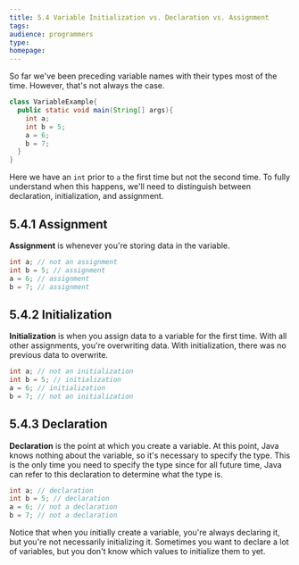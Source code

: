 ```yaml
---
title: 5.4 Variable Initialization vs. Declaration vs. Assignment
tags:
audience: programmers
type:
homepage:
---
```


So far we've been preceding variable names with their types most of the time. However, that's not always the case.

~~~java
class VariableExample{
  public static void main(String[] args){
    int a;
    int b = 5;
    a = 6;
    b = 7;
  }
}

~~~

Here we have an `int` prior to `a` the first time but not the second time. To fully understand when this happens, we'll need to distinguish between declaration, initialization, and assignment.

## 5.4.1 Assignment

**Assignment** is whenever you're storing data in the variable.

~~~java
int a; // not an assignment
int b = 5; // assignment
a = 6; // assignment
b = 7; // assignment
~~~

## 5.4.2 Initialization

**Initialization** is when you assign data to a variable for the first time. With all other assignments, you're overwriting data. With initialization, there was no previous data to overwrite.

~~~java
int a; // not an initialization
int b = 5; // initialization
a = 6; // initialization
b = 7; // not an initialization
~~~

## 5.4.3 Declaration

**Declaration** is the point at which you create a variable. At this point, Java knows nothing about the variable, so it's necessary to specify the type. This is the only time you need to specify the type since for all future time, Java can refer to this declaration to determine what the type is.

~~~java
int a; // declaration
int b = 5; // declaration
a = 6; // not a declaration
b = 7; // not a declaration
~~~

Notice that when you initially create a variable, you're always declaring it, but you're not necessarily initializing it. Sometimes you want to declare a lot of variables, but you don't know which values to initialize them to yet.
